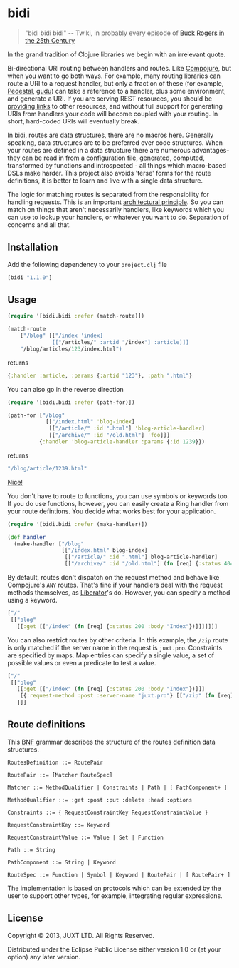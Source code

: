 # bidi

> "bidi bidi bidi" -- Twiki, in probably every episode of
  [Buck Rogers in the 25th Century](http://en.wikipedia.org/wiki/Buck_Rogers_in_the_25th_Century_%28TV_series%29)

In the grand tradition of Clojure libraries we begin with an irrelevant
quote.

Bi-directional URI routing between handlers and routes. Like
[Compojure](https://github.com/weavejester/compojure), but when you want
to go both ways. For example, many routing libraries can route a URI to
a request handler, but only a fraction of these (for example,
[Pedestal](http://pedestal.io),
[gudu](https://github.com/thatismatt/gudu)) can take a reference to a
handler, plus some environment, and generate a URI. If you are serving
REST resources, you should be
[providing links](http://en.wikipedia.org/wiki/HATEOAS) to other
resources, and without full support for generating URIs from handlers
your code will become coupled with your routing. In short, hard-coded
URIs will eventually break.

In bidi, routes are data structures, there are no macros here. Generally
speaking, data structures are to be preferred over code structures. When
your routes are defined in a data structure there are numerous
advantages-they can be read in from a configuration file, generated,
computed, transformed by functions and introspected - all things which
macro-based DSLs make harder. This project also avoids 'terse' forms for
the route definitions, it is better to learn and live with a single data
structure.

The logic for matching routes is separated from the responsibility for
handling requests. This is an important
[architectural principle](http://www.infoq.com/presentations/Simple-Made-Easy). So
you can match on things that aren't necessarily handlers, like keywords
which you can use to lookup your handlers, or whatever you want to
do. Separation of concerns and all that.

## Installation

Add the following dependency to your `project.clj` file

```clojure
[bidi "1.1.0"]
```

## Usage

```clojure
(require '[bidi.bidi :refer (match-route)])

(match-route
    ["/blog" [["/index 'index]
              [["/articles/" :artid "/index"] :article]]]
    "/blog/articles/123/index.html")
```

returns

```clojure
{:handler :article, :params {:artid "123"}, :path ".html"}
```

You can also go in the reverse direction

```clojure
(require '[bidi.bidi :refer (path-for)])

(path-for ["/blog"
            [["/index.html" 'blog-index]
             [["/article/" :id ".html"] 'blog-article-handler]
             [["/archive/" :id "/old.html"] 'foo]]]
          {:handler 'blog-article-handler :params {:id 1239}})
```

returns

```clojure
"/blog/article/1239.html"
```

[Nice!](http://i357.photobucket.com/albums/oo17/MageOfTheOnyx/LouisBalfour.jpg)

You don't have to route to functions, you can use symbols or keywords
too. If you do use functions, however, you can easily create a Ring
handler from your route defintions. You decide what works best for your application.

```clojure
(require '[bidi.bidi :refer (make-handler)])

(def handler
  (make-handler ["/blog"
                 [["/index.html" blog-index]
                  [["/article/" :id ".html"] blog-article-handler]
                  [["/archive/" :id "/old.html"] (fn [req] {:status 404}]]]))
```

By default, routes don't dispatch on the request method and behave like Compojure's `ANY` routes. That's fine if your handlers deal with the request methods themselves, as [Liberator](http://clojure-liberator.github.io/liberator/)'s do. However, you can specify a method using a keyword.

```clojure
["/"
 [["blog"
   [[:get [["/index" (fn [req] {:status 200 :body "Index"})]]]]]]]
```

You can also restrict routes by other criteria. In this example, the `/zip` route is only matched if the server name in the request is `juxt.pro`. Constraints are specified by maps. Map entries can specify a single value, a set of possible values or even a predicate to test a value.

```clojure
["/"
 [["blog"
   [[:get [["/index" (fn [req] {:status 200 :body "Index"})]]]
    [{:request-method :post :server-name "juxt.pro"} [["/zip" (fn [req] {:status 201 :body "Created"})]]]]
   ]]]
```

## Route definitions

This [BNF](http://en.wikipedia.org/wiki/Backus%E2%80%93Naur_Form)
grammar describes the structure of the routes definition data
structures.

```
RoutesDefinition ::= RoutePair

RoutePair ::= [Matcher RouteSpec]

Matcher ::= MethodQualifier | Constraints | Path | [ PathComponent+ ]

MethodQualifier ::= :get :post :put :delete :head :options

Constraints ::= { RequestConstraintKey RequestConstraintValue }

RequestConstraintKey ::= Keyword

RequestConstraintValue ::= Value | Set | Function

Path ::= String

PathComponent ::= String | Keyword

RouteSpec ::= Function | Symbol | Keyword | RoutePair | [ RoutePair+ ]
```

The implementation is based on protocols which can be extended by the
user to support other types, for example, integrating regular
expressions.

## License

Copyright © 2013, JUXT LTD. All Rights Reserved.

Distributed under the Eclipse Public License either version 1.0 or (at
your option) any later version.

